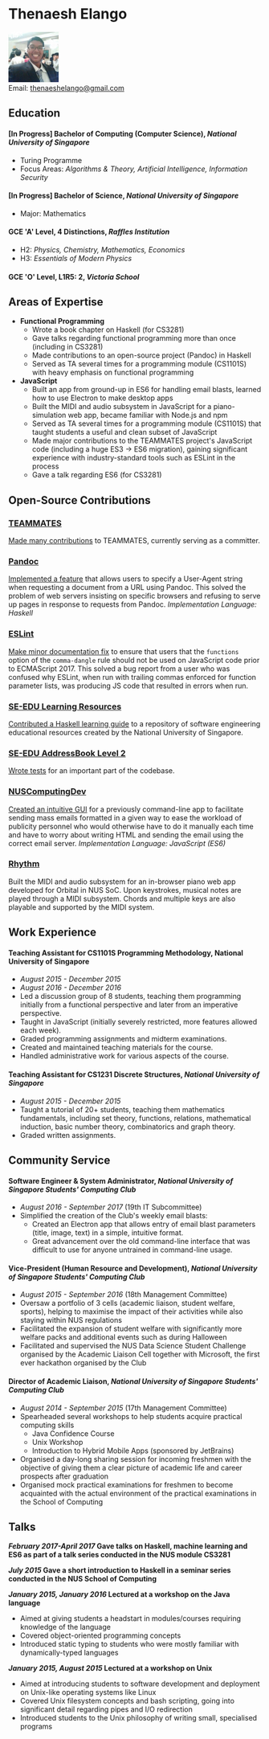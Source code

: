 # Thenaesh Elango

<img src="ThenaeshElango.jpg" width="100" /> <br>
Email: [thenaeshelango@gmail.com](thenaeshelango@gmail.com)<br>


## Education


#### [In Progress] Bachelor of Computing (Computer Science), _National University of Singapore_

* Turing Programme
* Focus Areas: _Algorithms & Theory, Artificial Intelligence, Information Security_


#### [In Progress] Bachelor of Science, _National University of Singapore_

* Major: Mathematics


#### GCE 'A' Level, 4 Distinctions, _Raffles Institution_

* H2: _Physics, Chemistry, Mathematics, Economics_
* H3: _Essentials of Modern Physics_

#### GCE 'O' Level, L1R5: 2, _Victoria School_

## Areas of Expertise

* **Functional Programming**
  * Wrote a book chapter on Haskell (for CS3281)
  * Gave talks regarding functional programming more than once (including in CS3281)
  * Made contributions to an open-source project (Pandoc) in Haskell
  * Served as TA several times for a programming module (CS1101S) with heavy emphasis on functional programming
* **JavaScript**
  * Built an app from ground-up in ES6 for handling email blasts, learned how to use Electron to make desktop apps
  * Built the MIDI and audio subsystem in JavaScript for a piano-simulation web app, became familiar with Node.js and npm
  * Served as TA several times for a programming module (CS1101S) that taught students a useful and clean subset of JavaScript
  * Made major contributions to the TEAMMATES project's JavaScript code (including a huge ES3 -> ES6 migration), gaining significant experience with industry-standard tools such as ESLint in the process
  * Gave a talk regarding ES6 (for CS3281)

## Open-Source Contributions

### [TEAMMATES](http://teammatesv4.appspot.com)

[Made many contributions](ThenaeshElango-Progress) to TEAMMATES, currently serving as a committer.

### [Pandoc](http://pandoc.org/)

[Implemented a feature](https://github.com/jgm/pandoc/pull/3421) that allows users to specify a User-Agent string when requesting a document from a URL using Pandoc. This solved the problem of web servers insisting on specific browsers and refusing to serve up pages in response to requests from Pandoc. _Implementation Language: Haskell_

### [ESLint](http://eslint.org/)

[Make minor documentation fix](https://github.com/eslint/eslint/pull/8468) to ensure that users that the `functions` option of the `comma-dangle` rule should not be used on JavaScript code prior to ECMAScript 2017. This solved a bug report from a user who was confused why ESLint, when run with trailing commas enforced for function parameter lists,  was producing JS code that resulted in errors when run.

### [SE-EDU Learning Resources](https://github.com/se-edu/learningresources)

[Contributed a Haskell learning guide](https://github.com/se-edu/learningresources/pull/21) to a repository of software engineering educational resources created by the National University of Singapore.

### [SE-EDU AddressBook Level 2](https://github.com/se-edu/addressbook-level2)

[Wrote tests](https://github.com/se-edu/addressbook-level2/pull/121) for an important part of the codebase.

### [NUSComputingDev](https://github.com/NUSComputingDev)

[Created an intuitive GUI](https://github.com/NUSComputingDev/CompClubEmailBlast) for a previously command-line app to facilitate sending mass emails formatted in a given way to ease the workload of publicity personnel who would otherwise have to do it manually each time and have to worry about writing HTML and sending the email using the correct email server. _Implementation Language: JavaScript (ES6)_

### [Rhythm](https://github.com/thenaesh/Rhythm)

Built the MIDI and audio subsystem for an in-browser piano web app developed for Orbital in NUS SoC. Upon keystrokes, musical notes are played through a MIDI subsystem. Chords and multiple keys are also playable and supported by the MIDI system.


## Work Experience


#### Teaching Assistant for CS1101S Programming Methodology, __National University of Singapore__

* _August 2015 - December 2015_
* _August 2016 - December 2016_
* Led a discussion group of 8 students, teaching them programming initially from a functional perspective and later from an imperative perspective.
* Taught in JavaScript (initially severely restricted, more features allowed each week).
* Graded programming assignments and midterm examinations.
* Created and maintained teaching materials for the course.
* Handled administrative work for various aspects of the course.


#### Teaching Assistant for CS1231 Discrete Structures, _National University of Singapore_

* _August 2015 - December 2015_
* Taught a tutorial of 20+ students, teaching them mathematics fundamentals, including set theory, functions, relations, mathematical induction, basic number theory, combinatorics and graph theory.
* Graded written assignments.


## Community Service


#### Software Engineer & System Administrator, _National University of Singapore Students' Computing Club_

* _August 2016 - September 2017_ (19th IT Subcommittee)
* Simplified the creation of the Club's weekly email blasts:
  * Created an Electron app that allows entry of email blast parameters (title, image, text) in a simple, intuitive format.
  * Great advancement over the old command-line interface that was difficult to use for anyone untrained in command-line usage.


#### Vice-President (Human Resource and Development), _National University of Singapore Students' Computing Club_

* _August 2015 - September 2016_ (18th Management Committee)
* Oversaw a portfolio of 3 cells (academic liaison, student welfare, sports), helping to maximise the impact of their activities while also staying within NUS regulations
* Facilitated the expansion of student welfare with significantly more welfare packs and additional events such as during Halloween
* Facilitated and supervised the NUS Data Science Student Challenge organised by the Academic Liaison Cell together with Microsoft, the first ever hackathon organised by the Club


#### Director of Academic Liaison, _National University of Singapore Students' Computing Club_

* _August 2014 - September 2015_ (17th Management Committee)
* Spearheaded several workshops to help students acquire practical computing skills
  * Java Confidence Course
  * Unix Workshop
  * Introduction to Hybrid Mobile Apps (sponsored by JetBrains)
* Organised a day-long sharing session for incoming freshmen with the objective of giving them a clear picture of academic life and career prospects after graduation
* Organised mock practical examinations for freshmen to become acquainted with the actual environment of the practical examinations in the School of Computing



## Talks

**_February 2017-April 2017_ Gave talks on Haskell, machine learning and ES6 as part of a talk series conducted in the NUS module CS3281**

**_July 2015_ Gave a short introduction to Haskell in a seminar series conducted in the NUS School of Computing**


**_January 2015, January 2016_ Lectured at a workshop on the Java language**

* Aimed at giving students a headstart in modules/courses requiring knowledge of the language
* Covered object-oriented programming concepts
* Introduced static typing to students who were mostly familiar with dynamically-typed languages


**_January 2015, August 2015_ Lectured at a workshop on Unix**

* Aimed at introducing students to software development and deployment on Unix-like operating systems like Linux
* Covered Unix filesystem concepts and bash scripting, going into significant detail regarding pipes and I/O redirection
* Introduced students to the Unix philosophy of writing small, specialised programs
